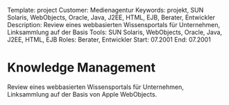 Template: project
Customer: Medienagentur
Keywords: projekt, SUN Solaris, WebObjects, Oracle, Java, J2EE, HTML, EJB, Berater, Entwickler
Description: Review eines webbasierten Wissensportals für Unternehmen, Linksammlung auf der Basis
Tools: SUN Solaris, WebObjects, Oracle, Java, J2EE, HTML, EJB
Roles: Berater, Entwickler
Start: 07.2001
End: 07.2001

# Knowledge Management

Review eines webbasierten Wissensportals für Unternehmen, Linksammlung auf der Basis von Apple WebObjects.


